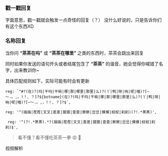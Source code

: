 ### 戳一戳回复

字面意思，戳一戳就会触发一点奇怪的回复（？）
没什么好说的，只是告诉你们有这个东西XD

### 名称回复

当你问 **“茶茶在吗”** 或 **“茶茶在哪里”** 之类的东西时，茶茶会跳出来回复

同时如果你发送的语句开头或者结尾包含了 **“茶茶”** 的谐音，她会觉得你喊错了名字，出来教训你~

具体匹配规则如下，实际可能有时会有更新

```
reg: `^#?(在)?(吗|干吗|干嘛|哪|那|哪里|那里|么)?(丫|鸭|呀|呐|呢|喵)?[~～.。,，!！、？]?${botname}(在)?(吗|干吗|干嘛|哪|那|哪里|那里|么)?(丫|鸭|呀|呐|呢|喵)?[~～.。,，!！、？]?$`,

reg: '^(插插|茬茬|叉叉|差差|猹猹|查查|察察|岔岔|搽搽|杈杈|刹刹)(?!.*茶茶)',

 reg: '^(?!.*茶茶).*?(插插|茬茬|叉叉|差差|猹猹|查查|察察|岔岔|搽搽|杈杈|刹刹)$',
 ```

>看不懂？看不懂吃茶茶一拳 :rage: :punch:

视频解析